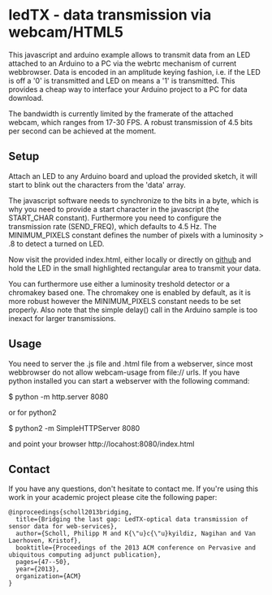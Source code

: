 ledTX - data transmission via webcam/HTML5 
==========================================

 This javascript and arduino example allows to transmit data from an LED
attached to an Arduino to a PC via the webrtc mechanism of current webbrowser.
Data is encoded in an amplitude keying fashion, i.e. if the LED is off a '0' is
transmitted and LED on means a '1' is transmitted. This provides a cheap way
to interface your Arduino project to a PC for data download.

 The bandwidth is currently limited by the framerate of the attached webcam, which
ranges from 17-30 FPS. A robust transmission of 4.5 bits per second can be achieved
at the moment.

Setup
-----

 Attach an LED to any Arduino board and upload the provided sketch, it will start
to blink out the characters from the 'data' array.

 The javascript software needs to synchronize to the bits in a byte, which is why
you need to provide a start character in the javascript (the START_CHAR constant).
Furthermore you need to configure the transmission rate (SEND_FREQ), which defaults
to 4.5 Hz. The MINIMUM_PIXELS constant defines the number of pixels with
a luminosity > .8 to detect a turned on LED.

 Now visit the provided index.html, either locally or directly on [github](https://rawgithub.com/pscholl/ledTX/master/index.html) and
hold the LED in the small highlighted rectangular area to transmit your data.

 You can furthermore use either a luminosity treshold detector or a chromakey
based one. The chromakey one is enabled by default, as it is more robust however
the MINIMUM_PIXELS constant needs to be set properly. Also note that the simple
delay() call in the Arduino sample is too inexact for larger transmissions.

Usage
-----

 You need to server the .js file and .html file from a webserver, since
most webbrowser do not allow webcam-usage from file:// urls. If you have
python installed you can start a webserver with the following command:
 
 $ python -m http.server 8080

or for python2
 
 $ python2 -m SimpleHTTPServer 8080

and point your browser http://locahost:8080/index.html

Contact
-------

If you have any questions, don't hesitate to contact me. If you're using this work
in your academic project please cite the following paper:

```
@inproceedings{scholl2013bridging,
  title={Bridging the last gap: LedTX-optical data transmission of sensor data for web-services},
  author={Scholl, Philipp M and K{\"u}c{\"u}kyildiz, Nagihan and Van Laerhoven, Kristof},
  booktitle={Proceedings of the 2013 ACM conference on Pervasive and ubiquitous computing adjunct publication},
  pages={47--50},
  year={2013},
  organization={ACM}
}
```
